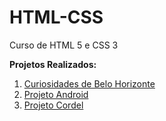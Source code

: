# HTML-CSS
 Curso de HTML 5 e CSS 3

 <strong>Projetos Realizados: </strong>

<ol>
<li><a href="https://diegomarques20.github.io/HTML-CSS/Exercicios/Projetos%20Feitos/">  Curiosidades de Belo Horizonte</a></li>
<li><a href="https://diegomarques20.github.io/projeto-site-android/"> Projeto Android</a></li>
<li><a href="https://diegomarques20.github.io/Projeto-Cordel/">  Projeto Cordel</a></li>

</ol>
